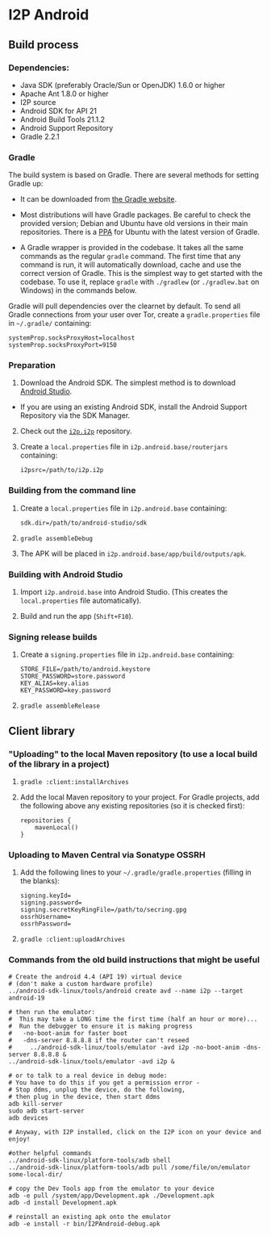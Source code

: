 # I2P Android

## Build process

### Dependencies:

- Java SDK (preferably Oracle/Sun or OpenJDK) 1.6.0 or higher
- Apache Ant 1.8.0 or higher
- I2P source
- Android SDK for API 21
- Android Build Tools 21.1.2
- Android Support Repository
- Gradle 2.2.1

### Gradle

The build system is based on Gradle. There are several methods for setting Gradle up:

* It can be downloaded from [the Gradle website](http://www.gradle.org/downloads).

* Most distributions will have Gradle packages. Be careful to check the
  provided version; Debian and Ubuntu have old versions in their main
  repositories. There is a [PPA](https://launchpad.net/~cwchien/+archive/gradle)
  for Ubuntu with the latest version of Gradle.

* A Gradle wrapper is provided in the codebase. It takes all the same commands
  as the regular `gradle` command. The first time that any command is run, it
  will automatically download, cache and use the correct version of Gradle.
  This is the simplest way to get started with the codebase. To use it, replace
  `gradle` with `./gradlew` (or `./gradlew.bat` on Windows) in the commands
  below.

Gradle will pull dependencies over the clearnet by default. To send all Gradle
connections from your user over Tor, create a `gradle.properties` file in
`~/.gradle/` containing:

```
systemProp.socksProxyHost=localhost
systemProp.socksProxyPort=9150
```

### Preparation

1. Download the Android SDK. The simplest method is to download [Android Studio](https://developer.android.com/sdk/installing/studio.html).

  * If you are using an existing Android SDK, install the Android Support
    Repository via the SDK Manager.

2. Check out the [`i2p.i2p`](https://github.com/i2p/i2p.i2p) repository.

3. Create a `local.properties` file in `i2p.android.base/routerjars` containing:

    ```
    i2psrc=/path/to/i2p.i2p
    ```

### Building from the command line

1. Create a `local.properties` file in `i2p.android.base` containing:

    ```
    sdk.dir=/path/to/android-studio/sdk
    ```

2. `gradle assembleDebug`

3. The APK will be placed in `i2p.android.base/app/build/outputs/apk`.

### Building with Android Studio

1. Import `i2p.android.base` into Android Studio. (This creates the `local.properties` file automatically).

2. Build and run the app (`Shift+F10`).

### Signing release builds

1. Create a `signing.properties` file in `i2p.android.base` containing:

    ```
    STORE_FILE=/path/to/android.keystore
    STORE_PASSWORD=store.password
    KEY_ALIAS=key.alias
    KEY_PASSWORD=key.password
    ```

2. `gradle assembleRelease`

## Client library

### "Uploading" to the local Maven repository (to use a local build of the library in a project)

1. `gradle :client:installArchives`

2. Add the local Maven repository to your project. For Gradle projects, add the following above any existing repositories (so it is checked first):

    ```
    repositories {
        mavenLocal()
    }
    ```

### Uploading to Maven Central via Sonatype OSSRH

1. Add the following lines to your `~/.gradle/gradle.properties` (filling in the blanks):

    ```
    signing.keyId=
    signing.password=
    signing.secretKeyRingFile=/path/to/secring.gpg
    ossrhUsername=
    ossrhPassword=
    ```

2. `gradle :client:uploadArchives`

### Commands from the old build instructions that might be useful

```
# Create the android 4.4 (API 19) virtual device
# (don't make a custom hardware profile)
../android-sdk-linux/tools/android create avd --name i2p --target android-19

# then run the emulator:
#  This may take a LONG time the first time (half an hour or more)...
#  Run the debugger to ensure it is making progress
#   -no-boot-anim for faster boot
#   -dns-server 8.8.8.8 if the router can't reseed
#     ../android-sdk-linux/tools/emulator -avd i2p -no-boot-anim -dns-server 8.8.8.8 &
../android-sdk-linux/tools/emulator -avd i2p &

# or to talk to a real device in debug mode:
# You have to do this if you get a permission error -
# Stop ddms, unplug the device, do the following,
# then plug in the device, then start ddms
adb kill-server
sudo adb start-server
adb devices

# Anyway, with I2P installed, click on the I2P icon on your device and enjoy!

#other helpful commands
../android-sdk-linux/platform-tools/adb shell
../android-sdk-linux/platform-tools/adb pull /some/file/on/emulator some-local-dir/

# copy the Dev Tools app from the emulator to your device
adb -e pull /system/app/Development.apk ./Development.apk
adb -d install Development.apk

# reinstall an existing apk onto the emulator
adb -e install -r bin/I2PAndroid-debug.apk
```
